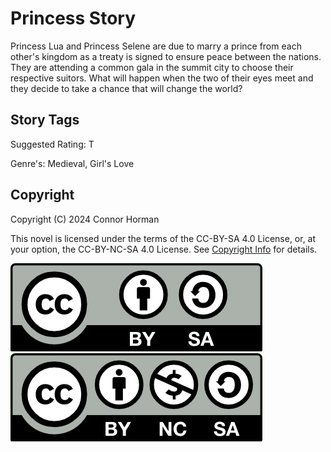 # Princess Story

Princess Lua and Princess Selene are due to marry a prince from each other's kingdom as a treaty is signed to ensure peace between the nations. They are attending a common gala in the summit city to choose their respective suitors. What will happen when the two of their eyes meet and they decide to take a chance that will change the world?

## Story Tags

Suggested Rating: T

Genre's: Medieval, Girl's Love

## Copyright

Copyright (C) 2024 Connor Horman

This novel is licensed under the terms of the CC-BY-SA 4.0 License, or, at your option, the CC-BY-NC-SA 4.0 License. See [Copyright Info](../COPYRIGHT.md) for details.

[![CC-BY-SA](../by-sa.png)](https://creativecommons.org/licenses/by-sa/4.0/deed.en)
[![CC-BY-NC-SA](../by-nc-sa.png)](https://creativecommons.org/licenses/by-nc-sa/4.0/deed.en)